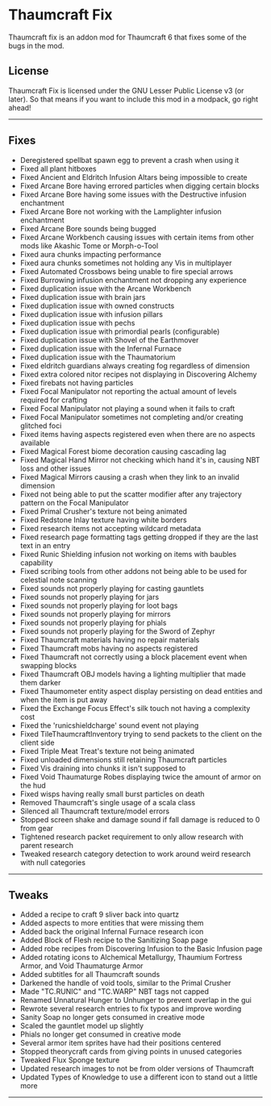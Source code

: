 # Thaumcraft Fix

Thaumcraft fix is an addon mod for Thaumcraft 6 that fixes some of the bugs in the mod.

## License

Thaumcraft Fix is licensed under the GNU Lesser Public License v3 (or later). So that means if you want to include this mod in a modpack, go right ahead!

---

## Fixes
- Deregistered spellbat spawn egg to prevent a crash when using it
- Fixed all plant hitboxes
- Fixed Ancient and Eldritch Infusion Altars being impossible to create
- Fixed Arcane Bore having errored particles when digging certain blocks
- Fixed Arcane Bore having some issues with the Destructive infusion enchantment
- Fixed Arcane Bore not working with the Lamplighter infusion enchantment
- Fixed Arcane Bore sounds being bugged
- Fixed Arcane Workbench causing issues with certain items from other mods like Akashic Tome or Morph-o-Tool
- Fixed aura chunks impacting performance
- Fixed aura chunks sometimes not holding any Vis in multiplayer
- Fixed Automated Crossbows being unable to fire special arrows
- Fixed Burrowing infusion enchantment not dropping any experience
- Fixed duplication issue with the Arcane Workbench
- Fixed duplication issue with brain jars
- Fixed duplication issue with owned constructs
- Fixed duplication issue with infusion pillars
- Fixed duplication issue with pechs
- Fixed duplication issue with primordial pearls (configurable)
- Fixed duplication issue with Shovel of the Earthmover
- Fixed duplication issue with the Infernal Furnace
- Fixed duplication issue with the Thaumatorium
- Fixed eldritch guardians always creating fog regardless of dimension
- Fixed extra colored nitor recipes not displaying in Discovering Alchemy
- Fixed firebats not having particles
- Fixed Focal Manipulator not reporting the actual amount of levels required for crafting
- Fixed Focal Manipulator not playing a sound when it fails to craft
- Fixed Focal Manipulator sometimes not completing and/or creating glitched foci
- Fixed items having aspects registered even when there are no aspects available
- Fixed Magical Forest biome decoration causing cascading lag
- Fixed Magical Hand Mirror not checking which hand it's in, causing NBT loss and other issues
- Fixed Magical Mirrors causing a crash when they link to an invalid dimension
- Fixed not being able to put the scatter modifier after any trajectory pattern on the Focal Manipulator
- Fixed Primal Crusher's texture not being animated
- Fixed Redstone Inlay texture having white borders
- Fixed research items not accepting wildcard metadata
- Fixed research page formatting tags getting dropped if they are the last text in an entry
- Fixed Runic Shielding infusion not working on items with baubles capability
- Fixed scribing tools from other addons not being able to be used for celestial note scanning
- Fixed sounds not properly playing for casting gauntlets
- Fixed sounds not properly playing for jars
- Fixed sounds not properly playing for loot bags
- Fixed sounds not properly playing for mirrors
- Fixed sounds not properly playing for phials
- Fixed sounds not properly playing for the Sword of Zephyr
- Fixed Thaumcraft materials having no repair materials
- Fixed Thaumcraft mobs having no aspects registered
- Fixed Thaumcraft not correctly using a block placement event when swapping blocks
- Fixed Thaumcraft OBJ models having a lighting multiplier that made them darker
- Fixed Thaumometer entity aspect display persisting on dead entities and when the item is put away
- Fixed the Exchange Focus Effect's silk touch not having a complexity cost
- Fixed the 'runicshieldcharge' sound event not playing
- Fixed TileThaumcraftInventory trying to send packets to the client on the client side
- Fixed Triple Meat Treat's texture not being animated
- Fixed unloaded dimensions still retaining Thaumcraft particles
- Fixed Vis draining into chunks it isn't supposed to
- Fixed Void Thaumaturge Robes displaying twice the amount of armor on the hud
- Fixed wisps having really small burst particles on death
- Removed Thaumcraft's single usage of a scala class
- Silenced all Thaumcraft texture/model errors
- Stopped screen shake and damage sound if fall damage is reduced to 0 from gear
- Tightened research packet requirement to only allow research with parent research
- Tweaked research category detection to work around weird research with null categories

---

## Tweaks
- Added a recipe to craft 9 sliver back into quartz
- Added aspects to more entities that were missing them
- Added back the original Infernal Furnace research icon
- Added Block of Flesh recipe to the Sanitizing Soap page
- Added robe recipes from Discovering Infusion to the Basic Infusion page
- Added rotating icons to Alchemical Metallurgy, Thaumium Fortress Armor, and Void Thaumaturge Armor
- Added subtitles for all Thaumcraft sounds
- Darkened the handle of void tools, similar to the Primal Crusher
- Made "TC.RUNIC" and "TC.WARP" NBT tags not capped
- Renamed Unnatural Hunger to Unhunger to prevent overlap in the gui
- Rewrote several research entries to fix typos and improve wording
- Sanity Soap no longer gets consumed in creative mode
- Scaled the gauntlet model up slightly
- Phials no longer get consumed in creative mode
- Several armor item sprites have had their positions centered
- Stopped theorycraft cards from giving points in unused categories
- Tweaked Flux Sponge texture
- Updated research images to not be from older versions of Thaumcraft
- Updated Types of Knowledge to use a different icon to stand out a little more

---
